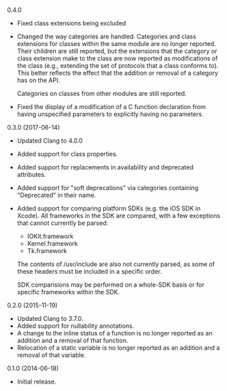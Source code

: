 0.4.0

* Fixed class extensions being excluded
* Changed the way categories are handled. Categories and class extensions for classes within the same module
  are no longer reported. Their children are still reported, but the extensions that the category or class
  extension make to the class are now reported as modifications of the class (e.g., extending the set of
  protocols that a class conforms to). This better reflects the effect that the addition or removal of a
  category has on the API.

  Categories on classes from other modules are still reported.
* Fixed the display of a modification of a C function declaration from having unspecified parameters to
  explicitly having no parameters.

0.3.0 (2017-06-14)

* Updated Clang to 4.0.0
* Added support for class properties.
* Added support for replacements in availability and deprecated attributes.
* Added support for "soft deprecations" via categories containing "Deprecated" in their name.
* Added support for comparing platform SDKs (e.g. the iOS SDK in Xcode). All frameworks in the SDK are
  compared, with a few exceptions that cannot currently be parsed:

  - IOKit.framework
  - Kernel.framework
  - Tk.framework

  The contents of /usr/include are also not currently parsed, as some of these headers must be included in
  a specific order.

  SDK comparisions may be performed on a whole-SDK basis or for specific frameworks within the SDK.

0.2.0 (2015-11-19)

* Updated Clang to 3.7.0.
* Added support for nullability annotations.
* A change to the inline status of a function is no longer reported as an addition and a removal of that function.
* Relocation of a static variable is no longer reported as an addition and a removal of that variable.

0.1.0 (2014-06-18)

* Initial release.
